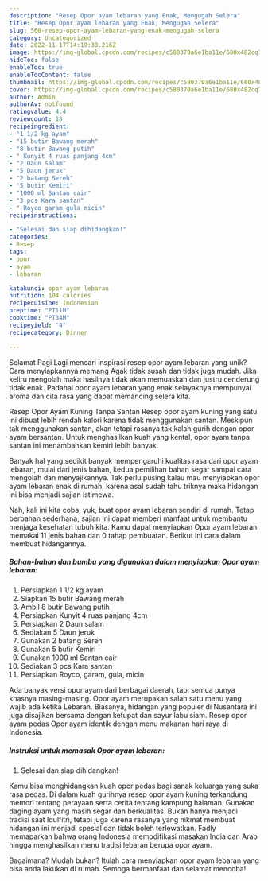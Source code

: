 ```yaml
---
description: "Resep Opor ayam lebaran yang Enak, Mengugah Selera"
title: "Resep Opor ayam lebaran yang Enak, Mengugah Selera"
slug: 560-resep-opor-ayam-lebaran-yang-enak-mengugah-selera
category: Uncategorized
date: 2022-11-17T14:19:38.216Z
image: https://img-global.cpcdn.com/recipes/c580370a6e1ba11e/680x482cq70/opor-ayam-lebaran-foto-resep-utama.jpg
hideToc: false
enableToc: true
enableTocContent: false
thumbnail: https://img-global.cpcdn.com/recipes/c580370a6e1ba11e/680x482cq70/opor-ayam-lebaran-foto-resep-utama.jpg
cover: https://img-global.cpcdn.com/recipes/c580370a6e1ba11e/680x482cq70/opor-ayam-lebaran-foto-resep-utama.jpg
author: Admin
authorAv: notfound
ratingvalue: 4.4
reviewcount: 18
recipeingredient:
- "1 1/2 kg ayam"
- "15 butir Bawang merah"
- "8 butir Bawang putih"
- " Kunyit 4 ruas panjang 4cm"
- "2 Daun salam"
- "5 Daun jeruk"
- "2 batang Sereh"
- "5 butir Kemiri"
- "1000 ml Santan cair"
- "3 pcs Kara santan"
- " Royco garam gula micin"
recipeinstructions:

- "Selesai dan siap dihidangkan!"
categories:
- Resep
tags:
- opor
- ayam
- lebaran

katakunci: opor ayam lebaran 
nutrition: 104 calories
recipecuisine: Indonesian
preptime: "PT11M"
cooktime: "PT34M"
recipeyield: "4"
recipecategory: Dinner

---
```



Selamat Pagi Lagi mencari inspirasi resep opor ayam lebaran yang unik? Cara menyiapkannya memang Agak tidak susah dan tidak juga mudah. Jika keliru mengolah maka hasilnya tidak akan memuaskan dan justru cenderung tidak enak. Padahal opor ayam lebaran yang enak selayaknya mempunyai aroma dan cita rasa yang dapat memancing selera kita.


Resep Opor Ayam Kuning Tanpa Santan Resep opor ayam kuning yang satu ini dibuat lebih rendah kalori karena tidak menggunakan santan. Meskipun tak menggunakan santan, akan tetapi rasanya tak kalah gurih dengan opor ayam bersantan. Untuk menghasilkan kuah yang kental, opor ayam tanpa santan ini menambahkan kemiri lebih banyak.

Banyak hal yang sedikit banyak mempengaruhi kualitas rasa dari opor ayam lebaran, mulai dari jenis bahan, kedua pemilihan bahan segar sampai cara mengolah dan menyajikannya. Tak perlu pusing kalau mau menyiapkan opor ayam lebaran enak di rumah, karena asal sudah tahu triknya maka hidangan ini bisa menjadi sajian istimewa.


Nah, kali ini kita coba, yuk, buat opor ayam lebaran sendiri di rumah. Tetap berbahan sederhana, sajian ini dapat memberi manfaat untuk membantu menjaga kesehatan tubuh kita. Kamu dapat menyiapkan Opor ayam lebaran memakai 11 jenis bahan dan 0 tahap pembuatan. Berikut ini cara dalam membuat hidangannya.

<!--inarticleads1-->

##### Bahan-bahan dan bumbu yang digunakan dalam menyiapkan Opor ayam lebaran:

1. Persiapkan 1 1/2 kg ayam
1. Siapkan 15 butir Bawang merah
1. Ambil 8 butir Bawang putih
1. Persiapkan  Kunyit 4 ruas panjang 4cm
1. Persiapkan 2 Daun salam
1. Sediakan 5 Daun jeruk
1. Gunakan 2 batang Sereh
1. Gunakan 5 butir Kemiri
1. Gunakan 1000 ml Santan cair
1. Sediakan 3 pcs Kara santan
1. Persiapkan  Royco, garam, gula, micin


Ada banyak versi opor ayam dari berbagai daerah, tapi semua punya khasnya masing-masing. Opor ayam merupakan salah satu menu yang wajib ada ketika Lebaran. Biasanya, hidangan yang populer di Nusantara ini juga disajikan bersama dengan ketupat dan sayur labu siam. Resep opor ayam pedas Opor ayam identik dengan menu makanan hari raya di Indonesia. 

<!--inarticleads2-->

##### Instruksi untuk memasak Opor ayam lebaran:


1. Selesai dan siap dihidangkan!

Kamu bisa menghidangkan kuah opor pedas bagi sanak keluarga yang suka rasa pedas. Di dalam kuah gurihnya resep opor ayam kuning terkandung memori tentang perayaan serta cerita tentang kampung halaman. Gunakan daging ayam yang masih segar dan berkualitas. Bukan hanya menjadi tradisi saat Idulfitri, tetapi juga karena rasanya yang nikmat membuat hidangan ini menjadi spesial dan tidak boleh terlewatkan. Fadly memaparkan bahwa orang Indonesia memodifikasi masakan India dan Arab hingga menghasilkan menu tradisi lebaran berupa opor ayam. 

Bagaimana? Mudah bukan? Itulah cara menyiapkan opor ayam lebaran yang bisa anda lakukan di rumah. Semoga bermanfaat dan selamat mencoba!
